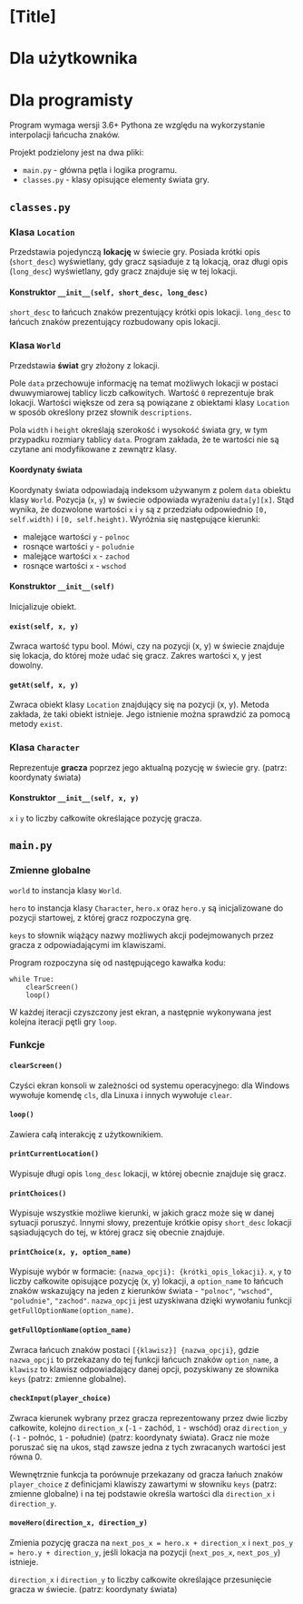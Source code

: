 # [Title]




# Dla użytkownika





# Dla programisty

Program wymaga wersji 3.6+ Pythona ze względu na wykorzystanie interpolacji łańcucha znaków.

Projekt podzielony jest na dwa pliki:

- `main.py` - główna pętla i logika programu.
- `classes.py` - klasy opisujące elementy świata gry.

## `classes.py`

### Klasa `Location`

Przedstawia pojedynczą **lokację** w świecie gry. Posiada krótki opis (`short_desc`) wyświetlany, gdy gracz sąsiaduje z tą lokacją, oraz długi opis (`long_desc`) wyświetlany, gdy gracz znajduje się w tej lokacji.

#### Konstruktor `__init__(self, short_desc, long_desc)`

`short_desc` to łańcuch znaków prezentujący krótki opis lokacji.
`long_desc` to łańcuch znaków prezentujący rozbudowany opis lokacji.

### Klasa `World`

Przedstawia **świat** gry złożony z lokacji.

Pole `data` przechowuje informację na temat możliwych lokacji w postaci dwuwymiarowej tablicy liczb całkowitych. Wartość `0` reprezentuje brak lokacji. Wartości większe od zera są powiązane z obiektami klasy `Location` w sposób określony przez słownik `descriptions`.

Pola `width` i `height` określają szerokość i wysokość świata gry, w tym przypadku rozmiary tablicy `data`. Program zakłada, że te wartości nie są czytane ani modyfikowane z zewnątrz klasy.

#### Koordynaty świata

Koordynaty świata odpowiadają indeksom używanym z polem `data` obiektu klasy `World`. Pozycja (`x`, `y`) w świecie odpowiada wyrażeniu `data[y][x]`. Stąd wynika, że dozwolone wartości `x` i `y` są z przedziału odpowiednio `[0, self.width)` i `[0, self.height)`. Wyróżnia się następujące kierunki:

- malejące wartości `y` - `polnoc`
- rosnące wartości `y` - `poludnie`
- malejące wartości `x` - `zachod`
- rosnące wartości `x` - `wschod`

#### Konstruktor `__init__(self)`

Inicjalizuje obiekt.

#### `exist(self, x, y)`

Zwraca wartość typu bool. Mówi, czy na pozycji (x, y) w świecie znajduje się lokacja, do której może udać się gracz. Zakres wartości x, y jest dowolny.

#### `getAt(self, x, y)`

Zwraca obiekt klasy `Location` znajdujący się na pozycji (x, y). Metoda zakłada, że taki obiekt istnieje. Jego istnienie można sprawdzić za pomocą metody `exist`.

### Klasa `Character`

Reprezentuje **gracza** poprzez jego aktualną pozycję w świecie gry. (patrz: koordynaty świata)

#### Konstruktor `__init__(self, x, y)`

`x` i `y` to liczby całkowite określające pozycję gracza.

## `main.py`

### Zmienne globalne

`world` to instancja klasy `World`.

`hero` to instancja klasy `Character`, `hero.x` oraz `hero.y` są inicjalizowane do pozycji startowej, z której gracz rozpoczyna grę.

`keys` to słownik wiążący nazwy możliwych akcji podejmowanych przez gracza z odpowiadającymi im klawiszami.

Program rozpoczyna się od następującego kawałka kodu:

```
while True:
    clearScreen()
    loop()
```

W każdej iteracji czyszczony jest ekran, a następnie wykonywana jest kolejna iteracji pętli gry `loop`.

### Funkcje

#### `clearScreen()`

Czyści ekran konsoli w zależności od systemu operacyjnego: dla Windows wywołuje komendę `cls`, dla Linuxa i innych wywołuje `clear`.

#### `loop()`

Zawiera całą interakcję z użytkownikiem.

#### `printCurrentLocation()`

Wypisuje długi opis `long_desc` lokacji, w której obecnie znajduje się gracz.

#### `printChoices()`

Wypisuje wszystkie możliwe kierunki, w jakich gracz może się w danej sytuacji poruszyć. Innymi słowy, prezentuje krótkie opisy `short_desc` lokacji sąsiadujących do tej, w której gracz się obecnie znajduje.

#### `printChoice(x, y, option_name)`

Wypisuje wybór w formacie: `{nazwa_opcji}: {krótki_opis_lokacji}`. `x`, `y` to liczby całkowite opisujące pozycję (x, y) lokacji, a `option_name` to łańcuch znaków wskazujący na jeden z kierunków świata - `"polnoc"`, `"wschod"`, `"poludnie"`, `"zachod"`. `nazwa_opcji` jest uzyskiwana dzięki wywołaniu funkcji `getFullOptionName(option_name)`.

#### `getFullOptionName(option_name)`

Zwraca łańcuch znaków postaci `[{klawisz}] {nazwa_opcji}`, gdzie `nazwa_opcji` to przekazany do tej funkcji łańcuch znaków `option_name`, a `klawisz` to klawisz odpowiadający danej opcji, pozyskiwany ze słownika `keys` (patrz: zmienne globalne).

#### `checkInput(player_choice)`

Zwraca kierunek wybrany przez gracza reprezentowany przez dwie liczby całkowite, kolejno `direction_x` (`-1` - zachód, `1` - wschód) oraz `direction_y` (`-1` - połnóc, `1` - południe) (patrz: koordynaty świata). Gracz nie może poruszać się na ukos, stąd zawsze jedna z tych zwracanych wartości jest równa 0.

Wewnętrznie funkcja ta porównuje przekazany od gracza łańuch znaków `player_choice` z definicjami klawiszy zawartymi w słowniku `keys` (patrz: zmienne globalne) i na tej podstawie określa wartości dla `direction_x` i `direction_y`.

#### `moveHero(direction_x, direction_y)`

Zmienia pozycję gracza na `next_pos_x = hero.x + direction_x` i `next_pos_y = hero.y + direction_y`, jeśli lokacja na pozycji (`next_pos_x`, `next_pos_y`) istnieje.

`direction_x` i `direction_y` to liczby całkowite określające przesunięcie gracza w świecie. (patrz: koordynaty świata)
